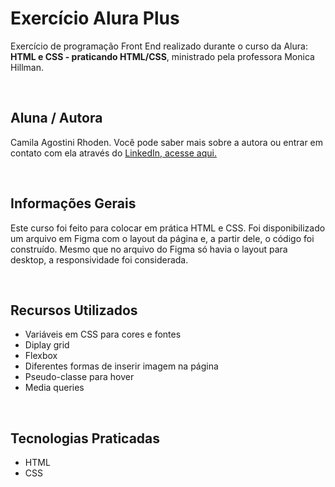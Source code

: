 # Exercício Alura Plus
Exercício de programação Front End realizado durante o curso da Alura: <b>HTML e CSS - praticando HTML/CSS</b>, ministrado pela professora Monica Hillman.

<br>

## Aluna / Autora
Camila Agostini Rhoden. Você pode saber mais sobre a autora ou entrar em contato com ela através do [LinkedIn, acesse aqui.](https://www.linkedin.com/in/camila-rhoden/)

<br>

## Informações Gerais
Este curso foi feito para colocar em prática HTML e CSS. Foi disponibilizado um arquivo em Figma com o layout da página e, a partir dele, o código foi construído. Mesmo que no arquivo do Figma só havia o layout para desktop, a responsividade foi considerada.

<br>

## Recursos Utilizados
* Variáveis em CSS para cores e fontes
* Diplay grid 
* Flexbox
* Diferentes formas de inserir imagem na página
* Pseudo-classe para hover
* Media queries

<br>

## Tecnologias Praticadas
* HTML
* CSS
